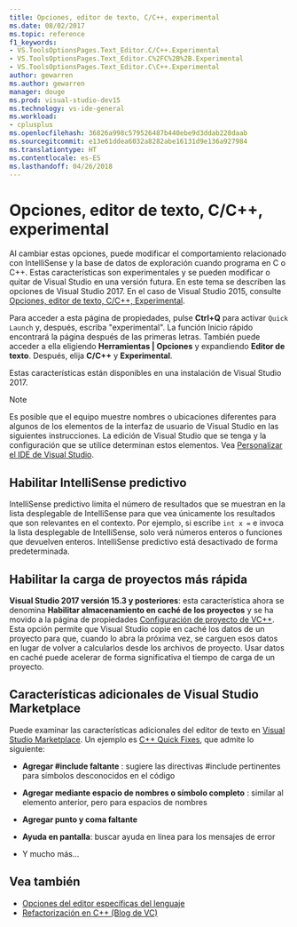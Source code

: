 ```yaml
---
title: Opciones, editor de texto, C/C++, experimental
ms.date: 08/02/2017
ms.topic: reference
f1_keywords:
- VS.ToolsOptionsPages.Text_Editor.C/C++.Experimental
- VS.ToolsOptionsPages.Text_Editor.C%2FC%2B%2B.Experimental
- VS.ToolsOptionsPages.Text_Editor.C\C++.Experimental
author: gewarren
ms.author: gewarren
manager: douge
ms.prod: visual-studio-dev15
ms.technology: vs-ide-general
ms.workload:
- cplusplus
ms.openlocfilehash: 36826a998c579526487b440ebe9d3ddab228daab
ms.sourcegitcommit: e13e61ddea6032a8282abe16131d9e136a927984
ms.translationtype: HT
ms.contentlocale: es-ES
ms.lasthandoff: 04/26/2018
---
```

# <a name="options-text-editor-cc-experimental"></a>Opciones, editor de texto, C/C++, experimental

Al cambiar estas opciones, puede modificar el comportamiento relacionado con IntelliSense y la base de datos de exploración cuando programa en C o C++. Estas características son experimentales y se pueden modificar o quitar de Visual Studio en una versión futura. En este tema se describen las opciones de Visual Studio 2017. En el caso de Visual Studio 2015, consulte [Opciones, editor de texto, C/C++, Experimental](https://msdn.microsoft.com/library/mt591979.aspx).

Para acceder a esta página de propiedades, pulse **Ctrl+Q** para activar `Quick Launch` y, después, escriba "experimental". La función Inicio rápido encontrará la página después de las primeras letras. También puede acceder a ella eligiendo **Herramientas | Opciones** y expandiendo **Editor de texto**. Después, elija **C/C++** y **Experimental**.

Estas características están disponibles en una instalación de Visual Studio 2017.

> [!NOTE]
> Es posible que el equipo muestre nombres o ubicaciones diferentes para algunos de los elementos de la interfaz de usuario de Visual Studio en las siguientes instrucciones. La edición de Visual Studio que se tenga y la configuración que se utilice determinan estos elementos. Vea [Personalizar el IDE de Visual Studio](../../ide/personalizing-the-visual-studio-ide.md).

## <a name="enable-predictive-intellisense"></a>Habilitar IntelliSense predictivo

IntelliSense predictivo limita el número de resultados que se muestran en la lista desplegable de IntelliSense para que vea únicamente los resultados que son relevantes en el contexto. Por ejemplo, si escribe <code>int x =</code> e invoca la lista desplegable de IntelliSense, solo verá números enteros o funciones que devuelven enteros. IntelliSense predictivo está desactivado de forma predeterminada.

## <a name="enable-faster-project-load"></a>Habilitar la carga de proyectos más rápida

**Visual Studio 2017 versión 15.3 y posteriores**: esta característica ahora se denomina **Habilitar almacenamiento en caché de los proyectos** y se ha movido a la página de propiedades [Configuración de proyecto de VC++](vcpp-project-settings-projects-and-solutions-options-dialog-box.md).
Esta opción permite que Visual Studio copie en caché los datos de un proyecto para que, cuando lo abra la próxima vez, se carguen esos datos en lugar de volver a calcularlos desde los archivos de proyecto. Usar datos en caché puede acelerar de forma significativa el tiempo de carga de un proyecto.

## <a name="additional-features-in-the-visual-studio-marketplace"></a>Características adicionales de Visual Studio Marketplace

Puede examinar las características adicionales del editor de texto en [Visual Studio Marketplace](https://marketplace.visualstudio.com/search?target=VS&category=Tools&vsVersion=&subCategory=All&sortBy=Downloads). Un ejemplo es [C++ Quick Fixes](https://marketplace.visualstudio.com/items?itemName=VisualCppDevLabs.CQuickFixes2017), que admite lo siguiente:

- **Agregar #include faltante** : sugiere las directivas #include pertinentes para símbolos desconocidos en el código

- **Agregar mediante espacio de nombres o símbolo completo** : similar al elemento anterior, pero para espacios de nombres

- **Agregar punto y coma faltante**

- **Ayuda en pantalla**: buscar ayuda en línea para los mensajes de error

- Y mucho más...

## <a name="see-also"></a>Vea también

- [Opciones del editor específicas del lenguaje](../../ide/reference/setting-language-specific-editor-options.md)
- [Refactorización en C++ (Blog de VC)](http://blogs.msdn.com/b/vcblog/archive/2014/11/14/all-about-c-refactoring-in-visual-studio-2015-preview.aspx)
